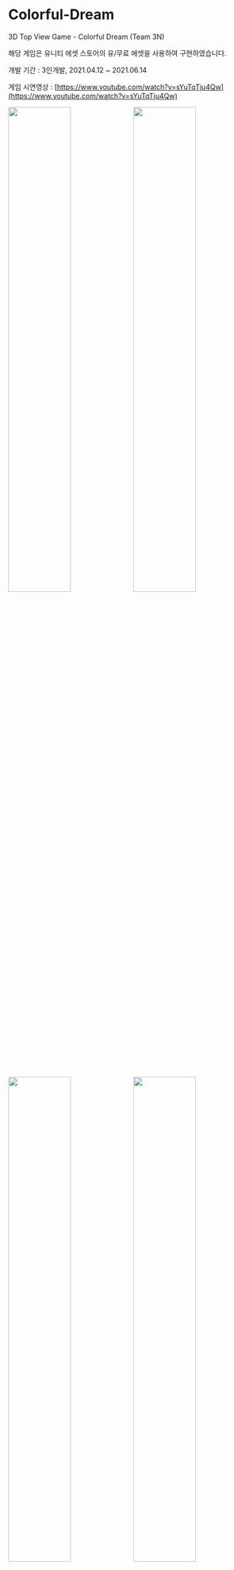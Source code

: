 # Colorful-Dream
3D Top View Game - Colorful Dream (Team 3N)

해당 게임은 유니티 에셋 스토어의 유/무료 에셋을 사용하여 구현하였습니다.

개발 기간 : 3인개발, 2021.04.12 ~ 2021.06.14

게임 시연영상 : [https://www.youtube.com/watch?v=sYuTqTju4Qw](https://www.youtube.com/watch?v=sYuTqTju4Qw)

<img src="https://user-images.githubusercontent.com/64943924/123414825-55e67a00-d5ef-11eb-8acb-ef77f18fcd62.jpg" width="50%"><img src="https://user-images.githubusercontent.com/64943924/123414820-554de380-d5ef-11eb-8c29-9c41f7ab2329.jpg" width="50%">
<img src="https://user-images.githubusercontent.com/64943924/123414818-54b54d00-d5ef-11eb-80b2-9df4dee902d9.jpg" width="50%"><img src="https://user-images.githubusercontent.com/64943924/123414817-541cb680-d5ef-11eb-8e5b-0532b5ba2013.jpg" width="50%">
<img src="https://user-images.githubusercontent.com/64943924/123414813-52eb8980-d5ef-11eb-8485-f3128a0c61a4.jpg" width="50%">



